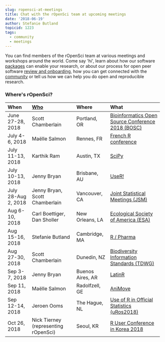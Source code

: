 ```yaml
---
slug: ropensci-at-meetings
title: Chat with the rOpenSci team at upcoming meetings
date: '2018-06-19'
author: Stefanie Butland
topicid: 1223
tags:
  - community
  - meetings
---
```


You can find members of the rOpenSci team at various meetings and workshops around the world. Come say 'hi', learn about how our software [packages](/packages/) can enable your research, or about our process for open peer software [review and onboarding](/software-review/), how you can get connected with the [community](/community/) or tell us how we can help you do open and reproducible research.

<!--more-->

### Where's rOpenSci?

<table class="table">
<thead>
<tr>
	<th style="text-align:left;">When</th>
	<th style="text-align:left;"><a href="/about/#team">Who</a></th>
	<th style="text-align:left;">Where</th>
	<th style="text-align:left;">What</th>
</tr>
</thead>
<tbody>
<tr>
	<td>June 27-28, 2018</td>
	<td>Scott Chamberlain</td>
	<td>Portland, OR</td>
	<td><a href="https://gccbosc2018.sched.com/">Bioinformatics Open Source Conference 2018 (BOSC)</a></td>
</tr>
<tr>
	<td>July 4-6, 2018</td>
	<td>Maëlle Salmon</td>
	<td>Rennes, FR</td>
	<td><a href="https://r2018-rennes.sciencesconf.org/">French R conference</a></td>
</tr>
<tr>
	<td>July 11-13, 2018</td>
	<td>Karthik Ram</td>
	<td>Austin, TX</td>
	<td><a href="https://scipy2018.scipy.org/">SciPy</a></td>
</tr>
<tr>
	<td>July 10-13, 2018</td>
	<td>Jenny Bryan</td>
	<td>Brisbane, AU</td>
	<td><a href="https://user2018.r-project.org/">UseR!</a></td>
</tr>
<tr>
	<td>July 28-Aug 2, 2018</td>
	<td>Jenny Bryan, Scott Chamberlain</td>
	<td>Vancouver, CA</td>
	<td><a href="https://ww2.amstat.org/meetings/jsm/2018/">Joint Statistical Meetings (JSM)</a></td>
</tr>
<tr>
	<td>Aug 6-10, 2018</td>
	<td>Carl Boettiger, Dan Sholler</td>
	<td>New Orleans, LA</td>
	<td><a href="https://esa.org/neworleans/">Ecological Society of America (ESA)</a></td>
</tr>
<tr>
	<td>Aug 15-16, 2018</td>
	<td>Stefanie Butland</td>
	<td>Cambridge, MA</td>
	<td><a href="http://rinpharma.com/">R / Pharma</a></td>
</tr>
<tr>
	<td>Aug 27-30, 2018</td>
	<td>Scott Chamberlain</td>
	<td>Dunedin, NZ</td>
	<td><a href="http://spnhc-tdwg2018.nz/">Biodiversity Information Standards (TDWG)</a></td>
</tr>
<tr>
	<td>Sep 3-7, 2018</td>
	<td>Jenny Bryan</td>
	<td>Buenos Aires, AR</td>
	<td><a href="http://47jaiio.sadio.org.ar/index.php?q=node/125">LatinR</a></td>
</tr>
<tr>
	<td>Sep 11, 2018</td>
	<td>Maëlle Salmon</td>
	<td>Radolfzell, GE</td>
	<td><a href="http://animove.org/courses/animove-2018/">AniMove</a></td>
</tr>
<tr>
	<td>Sep 12-14, 2018</td>
	<td>Jeroen Ooms</td>
	<td>The Hague, NL</td>
	<td><a href="https://www.aanmelder.nl/uros2018#.WyFyd1MvyEI">Use of R in Official Statistics (uRos2018)</a></td>
</tr>
<tr>
	<td>Oct 26, 2018</td>
	<td>Nick Tierney (representing rOpenSci)</td>
	<td>Seoul, KR</td>
	<td><a href="https://translate.google.com/translate?sl=ko&tl=en&js=y&prev=_t&hl=en&ie=UTF-8&u=http%3A%2F%2Fruck2018.r-kor.org">R User Conference in Korea 2018</a></td>
</tr>
</tbody>
</table>
